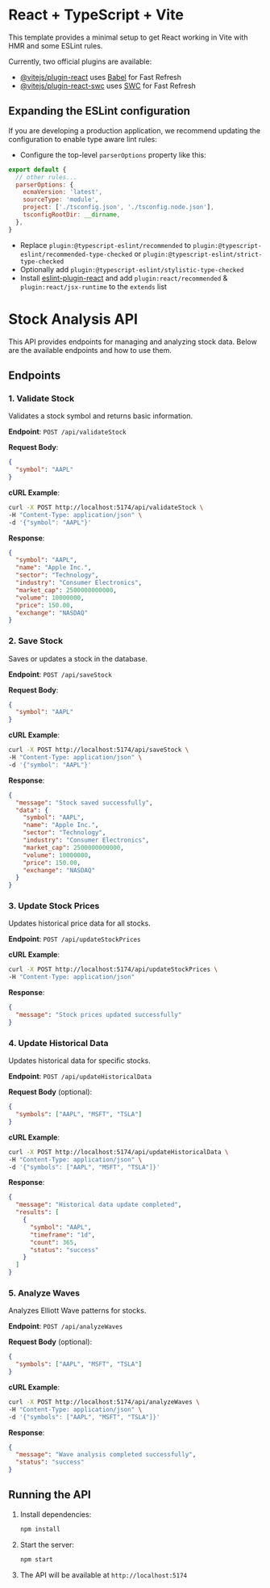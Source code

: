 # React + TypeScript + Vite

This template provides a minimal setup to get React working in Vite with HMR and some ESLint rules.

Currently, two official plugins are available:

- [@vitejs/plugin-react](https://github.com/vitejs/vite-plugin-react/blob/main/packages/plugin-react/README.md) uses [Babel](https://babeljs.io/) for Fast Refresh
- [@vitejs/plugin-react-swc](https://github.com/vitejs/vite-plugin-react-swc) uses [SWC](https://swc.rs/) for Fast Refresh

## Expanding the ESLint configuration

If you are developing a production application, we recommend updating the configuration to enable type aware lint rules:

- Configure the top-level `parserOptions` property like this:

```js
export default {
  // other rules...
  parserOptions: {
    ecmaVersion: 'latest',
    sourceType: 'module',
    project: ['./tsconfig.json', './tsconfig.node.json'],
    tsconfigRootDir: __dirname,
  },
}
```

- Replace `plugin:@typescript-eslint/recommended` to `plugin:@typescript-eslint/recommended-type-checked` or `plugin:@typescript-eslint/strict-type-checked`
- Optionally add `plugin:@typescript-eslint/stylistic-type-checked`
- Install [eslint-plugin-react](https://github.com/jsx-eslint/eslint-plugin-react) and add `plugin:react/recommended` & `plugin:react/jsx-runtime` to the `extends` list

# Stock Analysis API

This API provides endpoints for managing and analyzing stock data. Below are the available endpoints and how to use them.

## Endpoints

### 1. Validate Stock
Validates a stock symbol and returns basic information.

**Endpoint**: `POST /api/validateStock`

**Request Body**:
```json
{
  "symbol": "AAPL"
}
```

**cURL Example**:
```bash
curl -X POST http://localhost:5174/api/validateStock \
-H "Content-Type: application/json" \
-d '{"symbol": "AAPL"}'
```

**Response**:
```json
{
  "symbol": "AAPL",
  "name": "Apple Inc.",
  "sector": "Technology",
  "industry": "Consumer Electronics",
  "market_cap": 2500000000000,
  "volume": 10000000,
  "price": 150.00,
  "exchange": "NASDAQ"
}
```

### 2. Save Stock
Saves or updates a stock in the database.

**Endpoint**: `POST /api/saveStock`

**Request Body**:
```json
{
  "symbol": "AAPL"
}
```

**cURL Example**:
```bash
curl -X POST http://localhost:5174/api/saveStock \
-H "Content-Type: application/json" \
-d '{"symbol": "AAPL"}'
```

**Response**:
```json
{
  "message": "Stock saved successfully",
  "data": {
    "symbol": "AAPL",
    "name": "Apple Inc.",
    "sector": "Technology",
    "industry": "Consumer Electronics",
    "market_cap": 2500000000000,
    "volume": 10000000,
    "price": 150.00,
    "exchange": "NASDAQ"
  }
}
```

### 3. Update Stock Prices
Updates historical price data for all stocks.

**Endpoint**: `POST /api/updateStockPrices`

**cURL Example**:
```bash
curl -X POST http://localhost:5174/api/updateStockPrices \
-H "Content-Type: application/json"
```

**Response**:
```json
{
  "message": "Stock prices updated successfully"
}
```

### 4. Update Historical Data
Updates historical data for specific stocks.

**Endpoint**: `POST /api/updateHistoricalData`

**Request Body** (optional):
```json
{
  "symbols": ["AAPL", "MSFT", "TSLA"]
}
```

**cURL Example**:
```bash
curl -X POST http://localhost:5174/api/updateHistoricalData \
-H "Content-Type: application/json" \
-d '{"symbols": ["AAPL", "MSFT", "TSLA"]}'
```

**Response**:
```json
{
  "message": "Historical data update completed",
  "results": [
    {
      "symbol": "AAPL",
      "timeframe": "1d",
      "count": 365,
      "status": "success"
    }
  ]
}
```

### 5. Analyze Waves
Analyzes Elliott Wave patterns for stocks.

**Endpoint**: `POST /api/analyzeWaves`

**Request Body** (optional):
```json
{
  "symbols": ["AAPL", "MSFT", "TSLA"]
}
```

**cURL Example**:
```bash
curl -X POST http://localhost:5174/api/analyzeWaves \
-H "Content-Type: application/json" \
-d '{"symbols": ["AAPL", "MSFT", "TSLA"]}'
```

**Response**:
```json
{
  "message": "Wave analysis completed successfully",
  "status": "success"
}
```

## Running the API
1. Install dependencies:
   ```bash
   npm install
   ```

2. Start the server:
   ```bash
   npm start
   ```

3. The API will be available at `http://localhost:5174`
